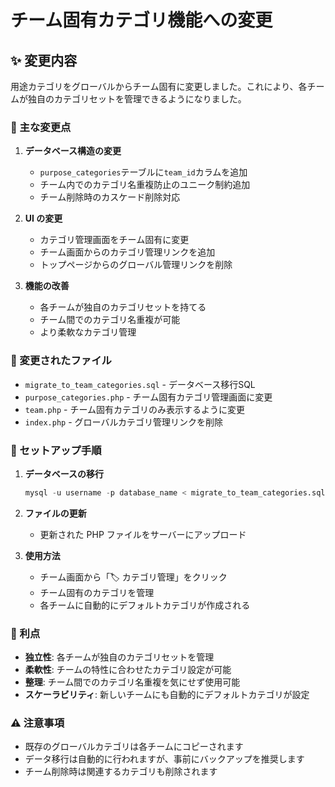 # チーム固有カテゴリ機能への変更

## ✨ 変更内容

用途カテゴリをグローバルからチーム固有に変更しました。これにより、各チームが独自のカテゴリセットを管理できるようになりました。

### 🔧 主な変更点

1. **データベース構造の変更**
   - `purpose_categories`テーブルに`team_id`カラムを追加
   - チーム内でのカテゴリ名重複防止のユニーク制約追加
   - チーム削除時のカスケード削除対応

2. **UI の変更**
   - カテゴリ管理画面をチーム固有に変更
   - チーム画面からのカテゴリ管理リンクを追加
   - トップページからのグローバル管理リンクを削除

3. **機能の改善**
   - 各チームが独自のカテゴリセットを持てる
   - チーム間でのカテゴリ名重複が可能
   - より柔軟なカテゴリ管理

### 📁 変更されたファイル

- `migrate_to_team_categories.sql` - データベース移行SQL
- `purpose_categories.php` - チーム固有カテゴリ管理画面に変更
- `team.php` - チーム固有カテゴリのみ表示するように変更
- `index.php` - グローバルカテゴリ管理リンクを削除

### 🚀 セットアップ手順

1. **データベースの移行**
   ```sql
   mysql -u username -p database_name < migrate_to_team_categories.sql
   ```

2. **ファイルの更新**
   - 更新された PHP ファイルをサーバーにアップロード

3. **使用方法**
   - チーム画面から「🏷️ カテゴリ管理」をクリック
   - チーム固有のカテゴリを管理
   - 各チームに自動的にデフォルトカテゴリが作成される

### 🎯 利点

- **独立性**: 各チームが独自のカテゴリセットを管理
- **柔軟性**: チームの特性に合わせたカテゴリ設定が可能
- **整理**: チーム間でのカテゴリ名重複を気にせず使用可能
- **スケーラビリティ**: 新しいチームにも自動的にデフォルトカテゴリが設定

### ⚠️ 注意事項

- 既存のグローバルカテゴリは各チームにコピーされます
- データ移行は自動的に行われますが、事前にバックアップを推奨します
- チーム削除時は関連するカテゴリも削除されます